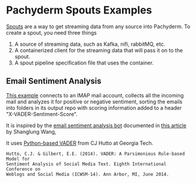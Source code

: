 # Pachyderm Spouts Examples

[Spouts](http://docs.pachyderm.com/fundamentals/spouts.md) are a way to get streaming data from any source into Pachyderm.
To create a spout, you need three things

1. A source of streaming data, such as Kafka, nifi, rabbitMQ, etc.
1. A containerized client for the streaming data that will pass it on to the spout.
1. A spout pipeline specification file that uses the container.

## Email Sentiment Analysis

[This example](./EmailSentimentAnalysis/) connects to an IMAP mail account, 
collects all the incoming mail and analyzes it for positive or negative sentiment,
sorting the emails into folders in its output repo with scoring information added to a header "X-VADER-Sentiment-Score".

It is inspired by the [email sentiment analysis bot](https://github.com/shanglun/SentimentAnalyzer) documented in [this article](https://www.toptal.com/java/email-sentiment-analysis-bot) by Shanglung Wang, 

It uses [Python-based VADER](https://github.com/cjhutto/vaderSentiment) from CJ Hutto at Georgia Tech.

```
Hutto, C.J. & Gilbert, E.E. (2014). VADER: A Parsimonious Rule-based Model for
Sentiment Analysis of Social Media Text. Eighth International Conference on
Weblogs and Social Media (ICWSM-14). Ann Arbor, MI, June 2014.
```




